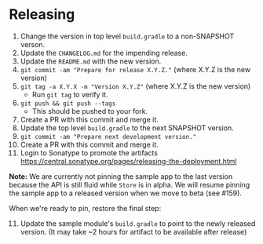 Releasing
========

 1. Change the version in top level `build.gradle` to a non-SNAPSHOT verson.
 2. Update the `CHANGELOG.md` for the impending release.
 3. Update the `README.md` with the new version.
 4. `git commit -am "Prepare for release X.Y.Z."` (where X.Y.Z is the new version)
 5. `git tag -a X.Y.X -m "Version X.Y.Z"` (where X.Y.Z is the new version)
    * Run `git tag` to verify it.
 6. `git push && git push --tags` 
    * This should be pushed to your fork.
 7. Create a PR with this commit and merge it.
 8. Update the top level `build.gradle` to the next SNAPSHOT version.
 9. `git commit -am "Prepare next development version."`
 10. Create a PR with this commit and merge it.
 11. Login to Sonatype to promote the artifacts https://central.sonatype.org/pages/releasing-the-deployment.html


**Note:** We are currently not pinning the sample app to the last version because the API is still fluid while `Store` is in alpha. We will resume pinning the sample app to a released version when we move to beta (see #159).

When we're ready to pin, restore the final step:

11. Update the sample module's `build.gradle` to point to the newly released version. (It may take ~2 hours for artifact to be available after release) 
 